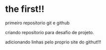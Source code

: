 # the first!!
 primeiro repositorio git e github

criando repositorio para desafio de projeto.

adicionando linhas pelo proprio site do githut!!!
